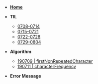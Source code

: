 - **[Home](/#)**
- **TIL**
    - [0708-0714](/til2019/0708-0714.md)
    - [0715-0721](/til2019/0715-0721.md)
    - [0722-0728](/til2019/0722-0728.md)
    - [0729-0804](/til2019/0729-0804.md)

- **Algorithm**
    - [190709 | firstNonRepeatedCharacter](/algorithm/190709.md)
    - [190711 | characterFrequency](/algorithm/190711.md)

- **Error Message**
